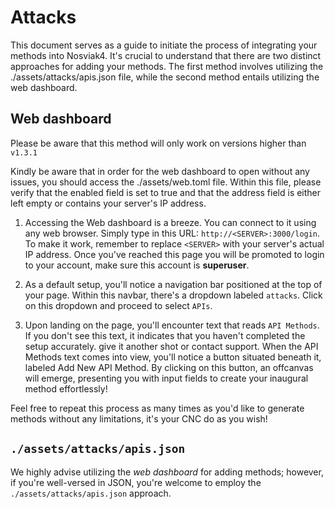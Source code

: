 # Attacks

This document serves as a guide to initiate the process of integrating your methods into Nosviak4. It's crucial to understand that there are two distinct approaches for adding your methods. The first method involves utilizing the ./assets/attacks/apis.json file, while the second method entails utilizing the web dashboard.

## Web dashboard

Please be aware that this method will only work on versions higher than `v1.3.1`

Kindly be aware that in order for the web dashboard to open without any issues, you should access the ./assets/web.toml file. Within this file, please verify that the enabled field is set to true and that the address field is either left empty or contains your server's IP address.

1. Accessing the Web dashboard is a breeze. You can connect to it using any web browser. Simply type in this URL: `http://<SERVER>:3000/login`. To make it work, remember to replace `<SERVER>` with your server's actual IP address. Once you've reached this page you will be promoted to login to your account, make sure this account is **superuser**.

2. As a default setup, you'll notice a navigation bar positioned at the top of your page. Within this navbar, there's a dropdown labeled `attacks`. Click on this dropdown and proceed to select `APIs`.

3. Upon landing on the page, you'll encounter text that reads `API Methods`. If you don't see this text, it indicates that you haven't completed the setup accurately. give it another shot or contact support. When the API Methods text comes into view, you'll notice a button situated beneath it, labeled Add New API Method. By clicking on this button, an offcanvas will emerge, presenting you with input fields to create your inaugural method effortlessly!

Feel free to repeat this process as many times as you'd like to generate methods without any limitations, it's your CNC do as you wish!

## `./assets/attacks/apis.json`

We highly advise utilizing the *web dashboard* for adding methods; however, if you're well-versed in JSON, you're welcome to employ the `./assets/attacks/apis.json` approach.
